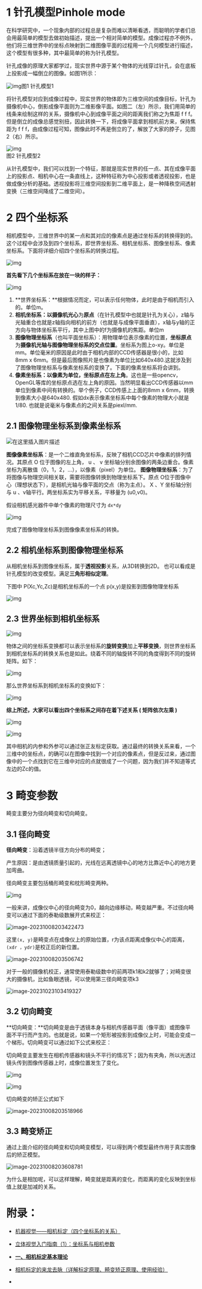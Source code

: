 

# 1 针孔模型Pinhole mode

在科学研究中，一个现象内部的过程总是复杂而难以清晰看透，而聪明的学者们总会用最简单的模型去做初始描述，提出一个相对简单的模型。成像过程亦不例外，他们将三维世界中的坐标点映射到二维图像平面的过程用一个几何模型进行描述，这个模型有很多种，其中最简单的称为针孔模型。

针孔成像的原理大家都学过，现实世界中源于某个物体的光线穿过针孔，会在底板上投影成一幅倒立的图像。如图1所示：

![img](相机坐标系和标定/2021012716452465.png)图1 针孔模型1

将针孔模型对应到成像过程中，现实世界的物体即为三维空间的成像目标，针孔为摄像机中心，倒影成像平面则为二维影像平面。如图二（左）所示，我们用简单的线条来绘制这样的关系，摄像机中心到成像平面之间的距离我们称之为焦距 f f f。但是倒立的成像总感觉别扭，因此转换一下，将成像平面拿到相机前方来，保持焦距为 f f f，由成像过程可知，图像此时不再是倒立的了，解放了大家的脖子，见图2（右）所示。

![img](相机坐标系和标定/20210127165606746.png)	
图2 针孔模型2

从针孔模型中，我们可以找到一个特征，那就是现实世界的任一点、其在成像平面上的投影点、相机中心在一条直线上，这种特征称为中心投影或者透视投影，也是做成像分析的基础。透视投影将三维空间投影到二维平面上，是一种降秩空间透射变换（三维空间降成了二维空间）。

# 2 四个坐标系

相机模型中，三维世界中的某一点和其对应的像素点是通过坐标系的转换得到的。这个过程中会涉及到四个坐标系，即世界坐标系、相机坐标系、图像坐标系、像素坐标系。下面将详细介绍四个坐标系的转换过程。

![img](相机坐标系和标定/v2-b7e496c4e2f9250b3705880fe2858c3d_r.jpg)

**首先看下几个坐标系在放在一块的样子：**

![img](相机坐标系和标定/20180320225903915.png)

1. **世界坐标系：**根据情况而定，可以表示任何物体，此时是由于相机而引入的。单位m。
2. **相机坐标系：**以**摄像机光心**为**原点**（在针孔模型中也就是针孔为关心），z轴与光轴重合也就是z轴指向相机的前方（也就是与成像平面垂直），x轴与y轴的正方向与物体坐标系平行，其中上图中的f为摄像机的焦距。单位m
3. **图像物理坐标系**（也叫平面坐标系）：用物理单位表示像素的位置，**坐标原点**为**摄像机光轴与图像物理坐标系的交点位置**。坐标系为图上o-xy。单位是mm。单位毫米的原因是此时由于相机内部的CCD传感器是很小的，比如8mm x 6mm。但是最后图像照片是也像素为单位比如640x480.这就涉及到了图像物理坐标系与像素坐标系的变换了。下面的像素坐标系将会讲到。
4. **像素坐标系：**以像素为单位，**坐标原点**在**左上角**。这也是一些opencv，OpenGL等库的坐标原点选在左上角的原因。当然明显看出CCD传感器以mm单位到像素中间有转换的。举个例子，CCD传感上上面的8mm x 6mm，转换到像素大小是640x480. 假如dx表示像素坐标系中每个像素的物理大小就是1/80.  也就是说毫米与像素点的之间关系是piexl/mm.

## 2.1 图像物理坐标系到像素坐标系

![在这里插入图片描述](相机坐标系和标定/20200215215917918.png)

**图像像素坐标系**：是一个二维直角坐标系，反映了相机CCD芯片中像素的排列情况。其原点 O 位于图像的左上角， u 、 v 坐标轴分别余图像的两条边重合。像素坐标为离散值（0，1，2，…），以像素（pixel）为单位。
**图像物理坐标系**：为了将图像与物理空间相关联，需要将图像转换到物理坐标系下。原点 O位于图像中心（理想状态下），是相机光轴与像平面的交点（称为主点）。 X 、Y 坐标轴分别与 u 、v轴平行。两坐标系实为平移关系，平移量为 (u0,v0)。

假设相机感光器件中单个像素的物理尺寸为 `dx*dy`

![img](相机坐标系和标定/20180320233918078.png)

完成了图像物理坐标系到图像像素坐标系的转换。

## 2.2 相机坐标系到图像物理坐标系

从相机坐标系到图像坐标系，属于**透视投影**关系，从3D转换到2D。 也可以看成是针孔模型的改变模型。满足**三角形相似定理**。

下图中 P(Xc,Yc,Zc)是相机坐标系的一个点 p(x,y)是投影到图像物理坐标系

![img](相机坐标系和标定/20180320233535968.png)

## 2.3 世界坐标到相机坐标系

![img](相机坐标系和标定/20180320232746251.png)

物体之间的坐标系变换都可以表示坐标系的**旋转变换**加上**平移变换**，则世界坐标系到相机坐标系的转换关系也是如此。绕着不同的轴旋转不同的角度得到不同的旋转矩阵。如下：

![img](相机坐标系和标定/20180320233051926-169676607615819.png)

那么世界坐标系到相机坐标系的变换如下：

![img](相机坐标系和标定/20180320233138656.png)

**综上所述，大家可以看出四个坐标系之间存在着下述关系 ( 矩阵依次左乘 )**

![img](相机坐标系和标定/20180320234212342.png)

![img](相机坐标系和标定/20180320234259069.png)

其中相机的内参和外参可以通过张正友标定获取。通过最终的转换关系来看，一个三维中的坐标点，的确可以在图像中找到一个对应的像素点，但是反过来，通过图像中的一个点找到它在三维中对应的点就很成了一个问题，因为我们并不知道等式左边的Zc的值。

# 3 畸变参数

畸变主要分为径向畸变和切向畸变。

## 3.1 径向畸变

**径向畸变**：沿着透镜半径方向分布的畸变；

产生原因：是由透镜质量引起的，光线在远离透镜中心的地方比靠近中心的地方更加弯曲。

径向畸变主要包括桶形畸变和枕形畸变两种。

![img](相机坐标系和标定/e4336f057de145209572849c301c4df7.png)

一般来讲，成像仪中心的径向畸变为0，越向边缘移动，畸变越严重。不过径向畸变可以通过下面的泰勒级数展开式来校正：

![image-20231008203422473](相机坐标系和标定/image-20231008203422473.png)

   这里`(x, y)`是畸变点在成像仪上的原始位置，r为该点距离成像仪中心的距离，`(xdr ，ydr)`是校正后的新位置。

![image-20231008203506742](相机坐标系和标定/image-20231008203506742.png)

对于一般的摄像机校正，通常使用泰勒级数中的前两项k1和k2就够了；对畸变很大的摄像机，比如鱼眼透镜，可以使用第三径向畸变项k3

![image-20231023103419327](相机坐标系和标定/image-20231023103419327.png)

## 3.2 切向畸变

**切向畸变：**切向畸变是由于透镜本身与相机传感器平面（像平面）或图像平面不平行而产生的。也就是说，如果一个矩形被投影到成像仪上时，可能会变成一个梯形。切向畸变可以通过如下公式来校正：

 切向畸变主要发生在相机传感器和镜头不平行的情况下；因为有夹角，所以光透过镜头传到图像传感器上时，成像位置发生了变化。

![img](相机坐标系和标定/c8a563af8ab3457ba2d163e8068f7f26.png)

![img](相机坐标系和标定/772331-20190315210053932-993386948.png)

切向畸变的矫正公式如下

![image-20231008203518966](相机坐标系和标定/image-20231008203518966.png)

## 3.3 畸变矫正

通过上面介绍的径向畸变和切向畸变模型，可以得到两个模型最终作用于真实图像后的矫正模型。

![image-20231008203608781](相机坐标系和标定/image-20231008203608781.png)

为什么是相加呢，可以这样理解，畸变就是距离的变化，而距离的变化反映到坐标值上就是加减的关系。

# 附录：

* [机器视觉——相机标定（四个坐标系的关系）](https://blog.csdn.net/zxf1314ll/article/details/115654320)

* [立体视觉入门指南（1）：坐标系与相机参数]( https://blog.csdn.net/rs_lys/article/details/113248118?spm=1001.2014.3001.5501)

* [**一、相机标定基本理论**](https://www.cnblogs.com/uestc-mm/p/10527799.html) 

* [相机标定的来龙去脉（详解标定原理、畸变矫正原理、使用经验）](https://blog.csdn.net/sinat_38737592/article/details/109706380)

*  

  